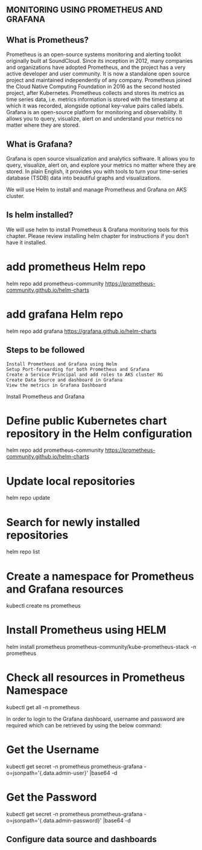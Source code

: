 ## MONITORING USING PROMETHEUS AND GRAFANA


## What is Prometheus?
Prometheus is an open-source systems monitoring and alerting toolkit originally built at SoundCloud. 
Since its inception in 2012, many companies and organizations have adopted Prometheus, and the project has a very active developer and user community. 
It is now a standalone open source project and maintained independently of any company. 
Prometheus joined the Cloud Native Computing Foundation in 2016 as the second hosted project, after Kubernetes.
Prometheus collects and stores its metrics as time series data, i.e. metrics information is stored with the timestamp at which it was recorded, 
alongside optional key-value pairs called labels. Grafana is an open-source platform for monitoring and observability. 
It allows you to query, visualize, alert on and understand your metrics no matter where they are stored.


## What is Grafana?
Grafana is open source visualization and analytics software. 
It allows you to query, visualize, alert on, and explore your metrics no matter where they are stored. 
In plain English, it provides you with tools to turn your time-series database (TSDB) data into beautiful graphs and visualizations.


We will use Helm to install and manage Prometheus and Grafana on AKS cluster.

## Is helm installed?
We will use helm to install Prometheus & Grafana monitoring tools for this chapter. Please review installing helm chapter for instructions if you don’t have it installed.

# add prometheus Helm repo
helm repo add prometheus-community https://prometheus-community.github.io/helm-charts

# add grafana Helm repo
helm repo add grafana https://grafana.github.io/helm-charts

## Steps to be followed
```
Install Prometheus and Grafana using Helm
Setup Port-forwarding for both Prometheus and Grafana
Create a Service Principal and add roles to AKS cluster RG
Create Data Source and dashboard in Grafana
View the metrics in Grafana Dashboard

```

Install Prometheus and Grafana
# Define public Kubernetes chart repository in the Helm configuration
helm repo add prometheus-community https://prometheus-community.github.io/helm-charts
# Update local repositories
helm repo update
# Search for newly installed repositories
helm repo list
# Create a namespace for Prometheus and Grafana resources
kubectl create ns prometheus
# Install Prometheus using HELM
helm install prometheus prometheus-community/kube-prometheus-stack -n prometheus
# Check all resources in Prometheus Namespace
kubectl get all -n prometheus


In order to login to the Grafana dashboard, username and password are required which can be retrieved by using the below command:
# Get the Username
kubectl get secret -n prometheus prometheus-grafana -o=jsonpath='{.data.admin-user}' |base64 -d
# Get the Password
kubectl get secret -n prometheus prometheus-grafana -o=jsonpath='{.data.admin-password}' |base64 -d

## Configure data source and dashboards


